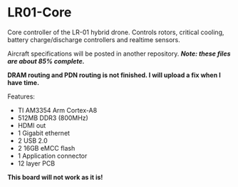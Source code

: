 # LR01-Core
Core controller of the LR-01 hybrid drone. Controls rotors, critical cooling, battery charge/discharge controllers and realtime sensors.

Aircraft specifications will be posted in another repository.
***Note: these files are about 85% complete.***

**DRAM routing and PDN routing is not finished. I will upload a fix when I have time.**

Features:
- TI AM3354 Arm Cortex-A8
- 512MB DDR3 (800MHz)
- HDMI out
- 1 Gigabit ethernet
- 2 USB 2.0
- 2 16GB eMCC flash
- 1 Application connector
- 12 layer PCB


**This board will not work as it is!**
